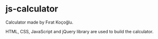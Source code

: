 # js-calculator

Calculator made by Fırat Koçoğlu.

HTML, CSS, JavaScript and jQuery library are used to build the calculator.
